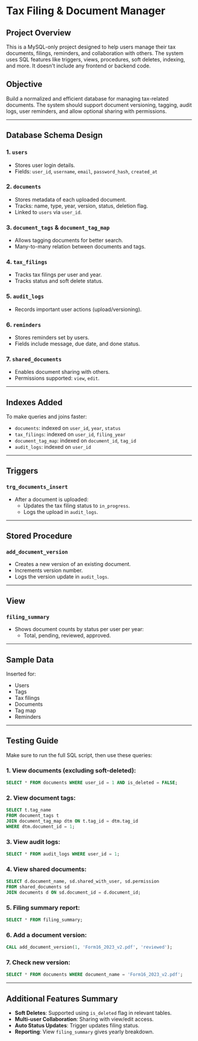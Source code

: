 # Tax Filing & Document Manager

## Project Overview
This is a MySQL-only project designed to help users manage their tax documents, filings, reminders, and collaboration with others. The system uses SQL features like triggers, views, procedures, soft deletes, indexing, and more. It doesn't include any frontend or backend code.

## Objective
Build a normalized and efficient database for managing tax-related documents. The system should support document versioning, tagging, audit logs, user reminders, and allow optional sharing with permissions.

---

## Database Schema Design

### 1. `users`
- Stores user login details.
- Fields: `user_id`, `username`, `email`, `password_hash`, `created_at`

### 2. `documents`
- Stores metadata of each uploaded document.
- Tracks: name, type, year, version, status, deletion flag.
- Linked to `users` via `user_id`.

### 3. `document_tags` & `document_tag_map`
- Allows tagging documents for better search.
- Many-to-many relation between documents and tags.

### 4. `tax_filings`
- Tracks tax filings per user and year.
- Tracks status and soft delete status.

### 5. `audit_logs`
- Records important user actions (upload/versioning).

### 6. `reminders`
- Stores reminders set by users.
- Fields include message, due date, and done status.

### 7. `shared_documents`
- Enables document sharing with others.
- Permissions supported: `view`, `edit`.

---

## Indexes Added
To make queries and joins faster:
- `documents`: indexed on `user_id`, `year`, `status`
- `tax_filings`: indexed on `user_id`, `filing_year`
- `document_tag_map`: indexed on `document_id`, `tag_id`
- `audit_logs`: indexed on `user_id`

---

## Triggers

### `trg_documents_insert`
- After a document is uploaded:
  - Updates the tax filing status to `in_progress`.
  - Logs the upload in `audit_logs`.

---

## Stored Procedure

### `add_document_version`
- Creates a new version of an existing document.
- Increments version number.
- Logs the version update in `audit_logs`.

---

## View

### `filing_summary`
- Shows document counts by status per user per year:
  - Total, pending, reviewed, approved.

---

## Sample Data
Inserted for:
- Users
- Tags
- Tax filings
- Documents
- Tag map
- Reminders

---

## Testing Guide
Make sure to run the full SQL script, then use these queries:

### 1. View documents (excluding soft-deleted):
```sql
SELECT * FROM documents WHERE user_id = 1 AND is_deleted = FALSE;
```

### 2. View document tags:
```sql
SELECT t.tag_name
FROM document_tags t
JOIN document_tag_map dtm ON t.tag_id = dtm.tag_id
WHERE dtm.document_id = 1;
```

### 3. View audit logs:
```sql
SELECT * FROM audit_logs WHERE user_id = 1;
```

### 4. View shared documents:
```sql
SELECT d.document_name, sd.shared_with_user, sd.permission
FROM shared_documents sd
JOIN documents d ON sd.document_id = d.document_id;
```

### 5. Filing summary report:
```sql
SELECT * FROM filing_summary;
```

### 6. Add a document version:
```sql
CALL add_document_version(1, 'Form16_2023_v2.pdf', 'reviewed');
```

### 7. Check new version:
```sql
SELECT * FROM documents WHERE document_name = 'Form16_2023_v2.pdf';
```

---

## Additional Features Summary

- **Soft Deletes**: Supported using `is_deleted` flag in relevant tables.
- **Multi-user Collaboration**: Sharing with view/edit access.
- **Auto Status Updates**: Trigger updates filing status.
- **Reporting**: View `filing_summary` gives yearly breakdown.
